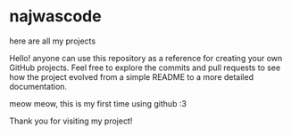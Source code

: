 # najwascode
here are all my projects

Hello! anyone can use this repository as a reference for creating your own GitHub projects. Feel free to explore the commits and pull requests to see how the project evolved from a simple README to a more detailed documentation.

meow meow, this is my first time using github :3 

Thank you for visiting my project!
